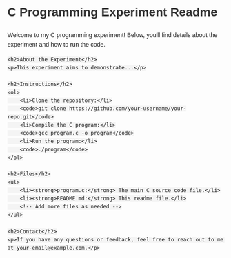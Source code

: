 <!DOCTYPE html>
<html lang="en">
<head>
    <meta charset="UTF-8">
    <meta name="viewport" content="width=device-width, initial-scale=1.0">
    <title>C Programming Experiment Readme</title>
    <style>
        body {
            font-family: Arial, sans-serif;
            line-height: 1.6;
            margin: 20px;
        }
        h1, h2, h3 {
            color: #333;
        }
        code {
            background-color: #f4f4f4;
            padding: 5px;
            border-radius: 3px;
            font-family: monospace;
        }
    </style>
</head>
<body>
    <h1>C Programming Experiment Readme</h1>
    <p>Welcome to my C programming experiment! Below, you'll find details about the experiment and how to run the code.</p>
    
    <h2>About the Experiment</h2>
    <p>This experiment aims to demonstrate...</p>
    
    <h2>Instructions</h2>
    <ol>
        <li>Clone the repository:</li>
        <code>git clone https://github.com/your-username/your-repo.git</code>
        <li>Compile the C program:</li>
        <code>gcc program.c -o program</code>
        <li>Run the program:</li>
        <code>./program</code>
    </ol>
    
    <h2>Files</h2>
    <ul>
        <li><strong>program.c:</strong> The main C source code file.</li>
        <li><strong>README.md:</strong> This readme file.</li>
        <!-- Add more files as needed -->
    </ul>
    
    <h2>Contact</h2>
    <p>If you have any questions or feedback, feel free to reach out to me at your-email@example.com.</p>
</body>
</html>

